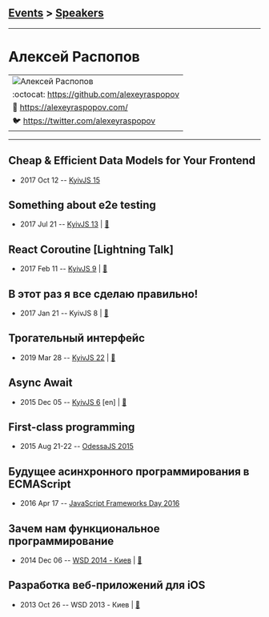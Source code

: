 ## [Events](../README.md) > [Speakers](../speakers.md)
---

# Алексей Распопов

| |
| --- |
| ![Алексей Распопов](https://avatars.io/twitter/alexeyraspopov/large)
| :octocat:  [https:&#x2F;&#x2F;github.com&#x2F;alexeyraspopov](https://github.com/alexeyraspopov)
| :page_facing_up:  [https:&#x2F;&#x2F;alexeyraspopov.com&#x2F;](https://alexeyraspopov.com/)
| :bird:  [https:&#x2F;&#x2F;twitter.com&#x2F;alexeyraspopov](https://twitter.com/alexeyraspopov)

---
## Cheap &amp; Efficient Data Models for Your Frontend
- 2017 Oct 12 -- [KyivJS 15](https://www.youtube.com/watch?v=rv-5FtJxNic)    
## Something about e2e testing
- 2017 Jul 21 -- [KyivJS 13](https://www.youtube.com/watch?v=LEtVX4VDqAU)  | [:notebook:](https://drive.google.com/open?id=0B4xFRFS363tpd0VyUlJxTFdScG8)  
## React Coroutine [Lightning Talk]
- 2017 Feb 11 -- [KyivJS 9](https://www.youtube.com/watch?v=4-U2sEMPMR0)  | [:notebook:](https://react-coroutine.js.org/)  
## В этот раз я все сделаю правильно!
- 2017 Jan 21 -- KyivJS 8  | [:notebook:](https://alexeyraspopov.github.io/the-right-way)  
## Трогательный интерфейс
- 2019 Mar 28 -- [KyivJS 22](https://www.youtube.com/watch?v=9fg7yfUf9Kc)  | [:notebook:](https://alexeyraspopov.github.io/touchy-things/)  
## Async Await
- 2015 Dec 05 -- [KyivJS 6](https://www.youtube.com/watch?v=nL6DaBJd9Qk) [en] | [:notebook:](http://alexeyraspopov.github.io/async-await/)  
## First-class programming
- 2015 Aug 21-22 -- [OdessaJS 2015](https://youtu.be/RoUt1V9MYzo)    
## Будущее асинхронного программирования в ECMAScript
- 2016 Apr 17 -- [JavaScript Frameworks Day 2016](https://frameworksdays.com/event/js-frameworks-day-2016/review/future-of-asynchronous-programming-in-es)    
## Зачем нам функциональное программирование
- 2014 Dec 06 -- [WSD 2014 - Киев](https://www.youtube.com/watch?v=t8Td3Oq47yE)  | [:notebook:](https://wsd.events/2014/12/06/pres/why-functional/)  
## Разработка веб-приложений для iOS
- 2013 Oct 26 -- WSD 2013 - Киев  | [:notebook:](https://wsd.events/2013/10/26/pres/ios-webapps.pdf)  
